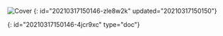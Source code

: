 ![Cover](https://picsum.photos/id/580/1600/500)
{: id="20210317150146-zle8w2k" updated="20210317150150"}


{: id="20210317150146-4jcr9xc" type="doc"}
